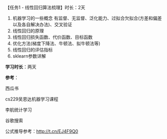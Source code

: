 【任务1 - 线性回归算法梳理】时长：2天
1. 机器学习的一些概念
有监督、无监督、泛化能力、过拟合欠拟合(方差和偏差以及各自解决办法)、交叉验证
2. 线性回归的原理
3. 线性回归损失函数、代价函数、目标函数
4. 优化方法(梯度下降法、牛顿法、拟牛顿法等)
5. 线性回归的评估指标
6. sklearn参数详解

**学习时长**：两天

**参考**：

西瓜书
          
cs229吴恩达机器学习课程
           
李航统计学习
           
谷歌搜索

公式推导参考：http://t.cn/EJ4F9Q0